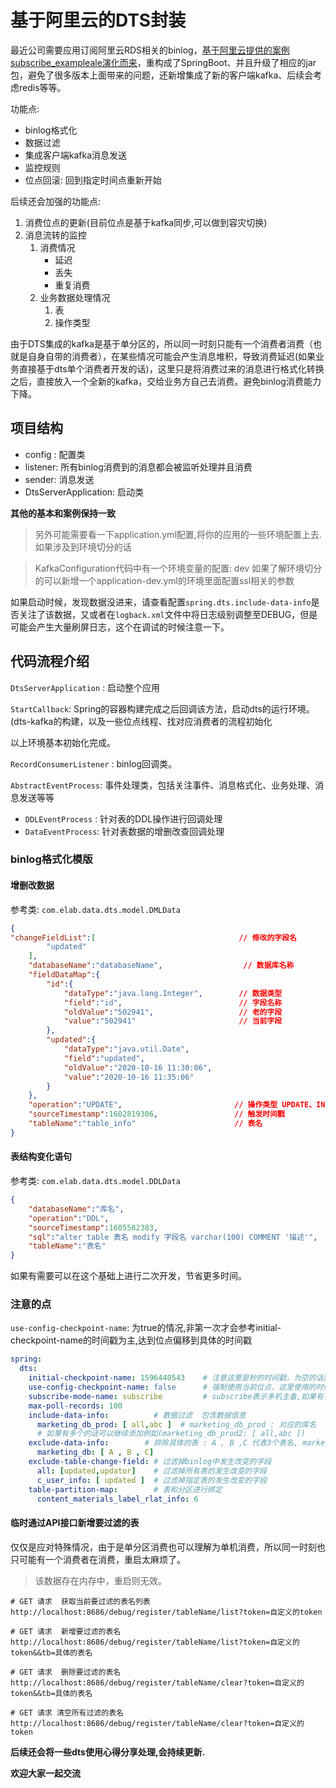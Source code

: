 # 基于阿里云的DTS封装
最近公司需要应用订阅阿里云RDS相关的binlog，[基于阿里云提供的案例subscribe_exampleale演化而来](https://github.com/LioRoger/subscribe_example)，重构成了SpringBoot、并且升级了相应的jar包，避免了很多版本上面带来的问题，还新增集成了新的客户端kafka、后续会考虑redis等等。

功能点:
- binlog格式化
- 数据过滤
- 集成客户端kafka消息发送
- 监控规则
- 位点回滚: 回到指定时间点重新开始

后续还会加强的功能点:

1. 消费位点的更新(目前位点是基于kafka同步,可以做到容灾切换)
2. 消息流转的监控
   1. 消费情况
      - 延迟
      - 丢失
      - 重复消费
   2. 业务数据处理情况
      1. 表
      2. 操作类型

由于DTS集成的kafka是基于单分区的，所以同一时刻只能有一个消费者消费（也就是自身自带的消费者），在某些情况可能会产生消息堆积，导致消费延迟(如果业务直接基于dts单个消费者开发的话)，这里只是将消费过来的消息进行格式化转换之后，直接放入一个全新的kafka，交给业务方自己去消费。避免binlog消费能力下降。

## 项目结构

- config : 配置类
- listener: 所有binlog消费到的消息都会被监听处理并且消费
- sender: 消息发送
- DtsServerApplication: 启动类

**其他的基本和案例保持一致**

> 另外可能需要看一下application.yml配置,将你的应用的一些环境配置上去. 如果涉及到环境切分的话

> KafkaConfiguration代码中有一个环境变量的配置: dev  如果了解环境切分的可以新增一个application-dev.yml的环境里面配置ssl相关的参数

如果启动时候，发现数据没进来，请查看配置`spring.dts.include-data-info`是否关注了该数据，又或者在`logback.xml`文件中将日志级别调整至DEBUG，但是可能会产生大量刷屏日志，这个在调试的时候注意一下。

## 代码流程介绍

`DtsServerApplication` : 启动整个应用

`StartCallback`: Spring的容器构建完成之后回调该方法，启动dts的运行环境。(dts-kafka的构建，以及一些位点线程、找对应消费者的流程初始化

以上环境基本初始化完成。

`RecordConsumerListener` : binlog回调类。

`AbstractEventProcess`: 事件处理类，包括关注事件、消息格式化、业务处理、消息发送等等

- `DDLEventProcess` : 针对表的DDL操作进行回调处理
- `DataEventProcess`: 针对表数据的增删改查回调处理

### binlog格式化模版

#### 增删改数据
参考类: `com.elab.data.dts.model.DMLData`
```json
{
"changeFieldList":[                                // 修改的字段名
        "updated"
    ],
    "databaseName":"databaseName",                  // 数据库名称
    "fieldDataMap":{
        "id":{
            "dataType":"java.lang.Integer",        // 数据类型
            "field":"id",                          // 字段名称
            "oldValue":"502941",                   // 老的字段
            "value":"502941"                       // 当前字段
        },
        "updated":{
            "dataType":"java.util.Date",
            "field":"updated",
            "oldValue":"2020-10-16 11:30:06",
            "value":"2020-10-16 11:35:06"
        }
    },
    "operation":"UPDATE",                         // 操作类型 UPDATE、INSERT、DELETE等等
    "sourceTimestamp":1602819306,                 // 触发时间戳
    "tableName":"table_info"                      // 表名
}
```

#### 表结构变化语句
参考类: `com.elab.data.dts.model.DDLData`
```json
{
    "databaseName":"库名",                                               // 数据库名称
    "operation":"DDL",                                                  // 表示操作类型
    "sourceTimestamp":1605582383,                                       // 数据产生时间戳
    "sql":"alter table 表名 modify 字段名 varchar(100) COMMENT '描述'",	// 具体的执行SQL
    "tableName":"表名"                                                   // 表名
}
```

如果有需要可以在这个基础上进行二次开发，节省更多时间。


### 注意的点

`use-config-checkpoint-name`: 为true的情况,非第一次才会参考initial-checkpoint-name的时间戳为主,达到位点偏移到具体的时间戳

```yaml
spring:
  dts:
    initial-checkpoint-name: 1596440543    # 注意这里是秒的时间戳，为空的话默认是当前时间戳。第一次启动的时候会参考这个时间戳，后续配合use-config-checkpoint-name属性以文件或者kafka的存储位点为主,
    use-config-checkpoint-name: false      # 强制使用当前位点，这里使用的时候要特别注意，不是非得回滚到指定位点，不要用true，否则重启的时候会重复消费，通常用来回到特定时间点的数据进行消费
    subscribe-mode-name: subscribe         # subscribe表示多机主备,如果有多台,只有其中一台会消费,其他只是等待这个消费挂掉,后续补上,起到容灾作用
    max-poll-records: 100
    include-data-info:          # 数据过滤  包含数据信息
      marketing_db_prod: [ all,abc ]  # marketing_db_prod : 对应的库名    [ all,abc ] 对应的表名 : all 代表所有表, abc 代表具体的表名
      # 如果有多个的话可以继续添加例如(marketing_db_prod2: [ all,abc ])
    exclude-data-info:        # 排除具体的表 : A , B ,C 代表3个表名, marketing_db : 代表库名
      marketing_db: [ A , B , C]
    exclude-table-change-field: # 过滤掉binlog中发生改变的字段
      all: [updated,updator]    # 过滤掉所有表的发生改变的字段
      c_user_info: [ updated ]  # 过滤掉指定表的发生改变的字段
    table-partition-map:        # 表和分区进行绑定
      content_materials_label_rlat_info: 6
```

#### 临时通过API接口新增要过滤的表

仅仅是应对特殊情况，由于是单分区消费也可以理解为单机消费，所以同一时刻也只可能有一个消费者在消费，重启太麻烦了。

>  该数据存在内存中，重启则无效。

```http
# GET 请求  获取当前要过滤的表名列表
http://localhost:8686/debug/register/tableName/list?token=自定义的token

# GET 请求  新增要过滤的表名
http://localhost:8686/debug/register/tableName/list?token=自定义的token&&tb=具体的表名

# GET 请求  删除要过滤的表名
http://localhost:8686/debug/register/tableName/clear?token=自定义的token&&tb=具体的表名

# GET 请求 清空所有过滤的表名
http://localhost:8686/debug/register/tableName/clear?token=自定义的token
```



**后续还会将一些dts使用心得分享处理,会持续更新.**

**欢迎大家一起交流**